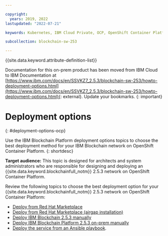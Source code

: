```yaml
---

copyright:
  years: 2019, 2022
lastupdated: "2022-07-21"

keywords: Kubernetes, IBM Cloud Private, OCP, OpenShift Container Platform, IBM Blockchain Platform, multicloud

subcollection: blockchain-sw-253

---
```


{{site.data.keyword.attribute-definition-list}}




Documentation for this on-prem product has been moved from IBM Cloud to IBM Documentation at [https://www.ibm.com/docs/en/SSVKZ7_2.5.3/blockchain-sw-253/howto-deployment-options.html](https://www.ibm.com/docs/en/SSVKZ7_2.5.3/blockchain-sw-253/howto-deployment-options.html){: external}. Update your bookmarks.
{: important}

# Deployment options 
{: #deployment-options-ocp}

Use the IBM Blockchain Platform deployment options topics to choose the best deployment method for your IBM Blockchain network on OpenShift Container Platform. 
{: shortdesc}

**Target audience:** This topic is designed for architects and system administrators who are responsible 
for designing and deploying an {{site.data.keyword.blockchainfull_notm}} 2.5.3 network on OpenShift Container Platform.

Review the following topics to choose the best deployment option for your {{site.data.keyword.blockchainfull_notm}} 2.5.3 network on OpenShift Container Platform: 
*	[Deploy from Red Hat Marketplace](howto/console-deploy-ocp-rhm.md)
* [Deploy from Red Hat Marketplace (airgap installation)](howto/console-deploy-ocp-rhm-fw.md)
*	[Deploy IBM Blockchain 2.5.3 manually](howto/console-deploy-ocp.md)
*	[Deploy IBM Blockchain Platform 2.5.3 on-prem manually](howto/console-deploy-ocp-firewall.md)
*	[Deploy the service from an Ansible playbook](howto/ansible-install-ibp.md). 
